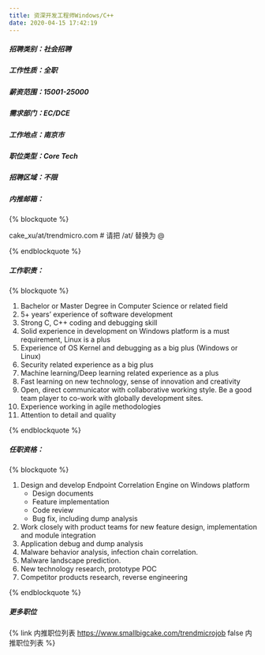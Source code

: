 ```yaml
---
title: 资深开发工程师Windows/C++
date: 2020-04-15 17:42:19
---
```

##### 招聘类别：社会招聘
##### 工作性质：全职
##### 薪资范围：15001-25000
##### 需求部门：EC/DCE
##### 工作地点：南京市
##### 职位类型：Core Tech
##### 招聘区域：不限 
##### 内推邮箱：
{% blockquote %}  

cake_xu/at/trendmicro.com # 请把 /at/ 替换为 @

{% endblockquote %}

##### 工作职责：
{% blockquote %}  

1. Bachelor or Master Degree in Computer Science or related field
2. 5+ years’ experience of software development
3. Strong C, C++ coding and debugging skill
4. Solid experience in development on Windows platform is a must requirement, Linux is a plus
5. Experience of OS Kernel and debugging as a big plus (Windows or Linux)
6. Security related experience as a big plus
7. Machine learning/Deep learning related experience as a plus
8. Fast learning on new technology, sense of innovation and creativity 
9. Open, direct communicator with collaborative working style. Be a good team player to co-work with globally development sites.
10. Experience working in agile methodologies
11. Attention to detail and quality

{% endblockquote %}

##### 任职资格：
{% blockquote %}  

1. Design and develop Endpoint Correlation Engine on Windows platform
    - Design documents
    - Feature implementation 
    - Code review
    - Bug fix, including dump analysis    
2. Work closely with product teams for new feature design, implementation and module integration
3. Application debug and dump analysis
4. Malware behavior analysis, infection chain correlation. 
5. Malware landscape prediction. 
6. New technology research, prototype POC
7. Competitor products research, reverse engineering

{% endblockquote %}

##### 更多职位
{% link 内推职位列表 https://www.smallbigcake.com/trendmicrojob false 内推职位列表 %}
